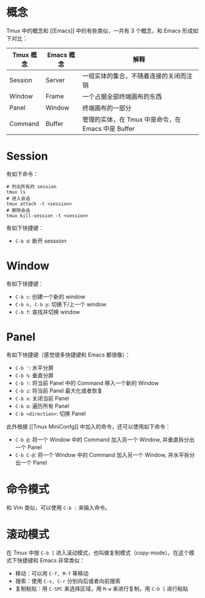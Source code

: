 # 概念

Tmux 中的概念和 [[Emacs]] 中的有些类似，一共有 3 个概念，和 Emacs 形成如下对比：

| Tmux 概念 | Emacs 概念 | 解释                                               |
|-----------|------------|----------------------------------------------------|
| Session   | Server     | 一组实体的集合，不随着连接的关闭而注销             |
| Window    | Frame      | 一个占据全部终端画布的东西                         |
| Panel     | Window     | 终端画布的一部分                                   |
| Command   | Buffer     | 管理的实体，在 Tmux 中是命令，在 Emacs 中是 Buffer |

# Session

有如下命令：

``` shell
# 列出所有的 session
tmux ls
# 进入会话
tmux attach -t <session>
# 删除会话
tmux kill-session -t <session>
```

有如下快捷键：

- `C-b d`: 断开 sesssion

# Window

有如下快捷键：

- `C-b c`: 创建一个新的 window
- `C-b n, C-b p`: 切换下/上一个 window
- `C-b f`: 查找并切换 window

# Panel

有如下快捷键（感觉很多快捷键和 Emacs 都很像）：

- `C-b '`: 水平分屏
- `C-b %`: 垂直分屏
- `C-b !`: 将当前 Panel 中的 Command 移入一个新的 Window
- `C-b z`: 将当前 Panel 最大化或者恢复
- `C-b x`: 关闭当前 Panel
- `C-b o`: 遍历所有 Panel
- `C-b <direction>`: 切换 Panel

此外根据 [[Tmux MiniConfg]] 中加入的命令，还可以使用如下命令：

- `C-b @`: 将一个 Window 中的 Command 加入另一个 Window, 并垂直拆分出一个 Panel
- `C-b C-@`: 将一个 Window 中的 Command 加入另一个 Window, 并水平拆分出一个 Panel

# 命令模式

和 Vim 类似，可以使用 `C-b :` 来输入命令。

# 滚动模式

在 Tmux 中按 `C-b [` 进入滚动模式，也叫做复制模式（copy-mode）。在这个模式下快捷键和 Emacs 非常类似：

- 移动：可以用 `C-f, M-f` 等移动
- 搜索：使用 `C-s, C-r` 分别向后或者向前搜索
- 复制粘贴：用 `C-SPC` 来选择区域，用 `M-w` 来进行复制，用 `C-b ]` 进行粘贴
